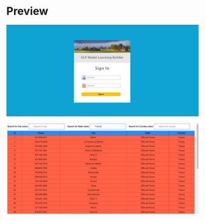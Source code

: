 # Preview

![](https://github.com/saurabhthakre/MobileTechnology/blob/master/Assignment%203/Assign31.PNG)

![](https://github.com/saurabhthakre/MobileTechnology/blob/master/Assignment%203/Assign32.PNG)
